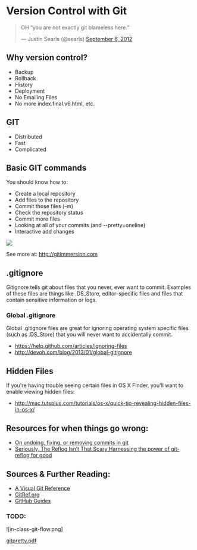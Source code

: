 # Version Control with Git

<blockquote class="twitter-tweet" lang="en"><p>OH “you are not exactly git blameless here.”</p>&mdash; Justin Searls (@searls) <a href="https://twitter.com/searls/statuses/243768104813993984">September 6, 2012</a></blockquote>
<script async src="//platform.twitter.com/widgets.js" charset="utf-8"></script>

## Why version control?

  * Backup
  * Rollback
  * History
  * Deployment
  * No Emailing Files
  * No more index.final.v6.html, etc.

## GIT

  * Distributed
  * Fast
  * Complicated

## Basic GIT commands

You should know how to:

  * Create a local repository
  * Add files to the repository
  * Commit those files (-m)
  * Check the repository status
  * Commit more files
  * Looking at all of your commits (and --pretty=oneline)
  * Interactive add changes

![](https://rawgit.com/pastjean/git-cheat-sheet/master/git-cheat-sheet.svg)

See more at: http://gitimmersion.com

## .gitignore

Gitignore tells git about files that you never, ever want to commit.  Examples of these files are things like .DS_Store, editor-specific files and files that contain sensitive information or logs.

### Global .gitignore

Global .gitignore files are great for ignoring operating system specific files (such as .DS_Store) that you will never want to accidentally commit.

* https://help.github.com/articles/ignoring-files
* http://devoh.com/blog/2013/01/global-gitignore

## Hidden Files

If you're having trouble seeing certain files in OS X Finder, you'll want to enable viewing hidden files:

* http://mac.tutsplus.com/tutorials/os-x/quick-tip-revealing-hidden-files-in-os-x/

## Resources for when things go wrong:

* [On undoing, fixing, or removing commits in git](https://sethrobertson.github.io/GitFixUm/fixup.html)
* [Seriously, The Reflog Isn’t That Scary
Harnessing the power of git-reflog for good](https://medium.com/@./seriously-the-reflog-isnt-that-scary-a4189dd88c40)

## Sources & Further Reading:

* [A Visual Git Reference](http://marklodato.github.io/visual-git-guide/index-en.html)
* [GitRef.org](http://gitref.org/)
* [GitHub Guides](https://guides.github.com/)

### TODO:

![in-class-git-flow.png]

[gitpretty.pdf](git-pretty.pdf)
